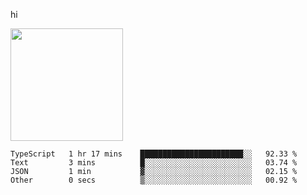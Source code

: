 hi

<img height="180em" src="https://github-readme-stats.vercel.app/api?username=AProductiveNerd&show_icons=true&hide_border=true&&count_private=true&include_all_commits=true" />

<!--START_SECTION:waka-->

```text
TypeScript   1 hr 17 mins    ███████████████████████░░   92.33 %
Text         3 mins          █░░░░░░░░░░░░░░░░░░░░░░░░   03.74 %
JSON         1 min           ▓░░░░░░░░░░░░░░░░░░░░░░░░   02.15 %
Other        0 secs          ▒░░░░░░░░░░░░░░░░░░░░░░░░   00.92 %
```

<!--END_SECTION:waka-->
